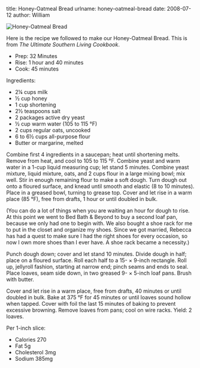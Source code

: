 title: Honey-Oatmeal Bread
urlname: honey-oatmeal-bread
date: 2008-07-12
author: William

<img src="{static}/images/2008-07-10-honey-oatmeal-bread-01.jpg" alt="Honey-Oatmeal Bread" class="img-fluid" />

Here is the recipe we followed to make our Honey-Oatmeal Bread. This is from
*The Ultimate Southern Living Cookbook*.

*   Prep: 32 Minutes
*   Rise: 1 hour and 40 minutes
*   Cook: 45 minutes

Ingredients:

*   2&frac14; cups milk
*   &half; cup honey
*   1 cup shortening
*   2&half; teaspoons salt
*   2 packages active dry yeast
*   &half; cup warm water (105 to 115 &deg;F)
*   2 cups regular oats, uncooked
*   6 to 6&half; cups all-purpose flour
*   Butter or margarine, melted

Combine first 4 ingredients in a saucepan; heat until shortening melts. Remove
from heat, and cool to 105 to 115 &deg;F. Combine yeast and warm water in a
1-cup liquid measuring cup; let stand 5 minutes. Combine yeast mixture, liquid
mixture, oats, and 2 cups flour in a large mixing bowl; mix well. Stir in enough
remaining flour to make a soft dough. Turn dough out onto a floured surface, and
knead until smooth and elastic (8 to 10 minutes). Place in a greased bowl,
turning to grease top. Cover and let rise in a warm place (85 &deg;F), free from
drafts, 1 hour or until doubled in bulk.

(You can do a lot of things when you are waiting an hour for dough to rise. At
this point we went to Bed Bath &amp; Beyond to buy a second loaf pan, because we
only had one to begin with. We also bought a shoe rack for me to put in the
closet and organize my shoes. Since we got married, Rebecca has had a quest to
make sure I had the right shoes for every occasion, so now I own more shoes than
I ever have. A shoe rack became a necessity.)

Punch dough down; cover and let stand 10 minutes. Divide dough in half; place on
a floured surface. Roll each half to a 15- &times; 9-inch rectangle. Roll up,
jellyroll fashion, starting at narrow end; pinch seams and ends to seal. Place
loaves, seam side down, in two greased 9- &times; 5-inch loaf pans. Brush with
butter.

Cover and let rise in a warm place, free from drafts, 40 minutes or until
doubled in bulk. Bake at 375 &deg;F for 45 minutes or until loaves sound hollow
when tapped. Cover with foil the last 15 minutes of baking to prevent excessive
browning. Remove loaves from pans; cool on wire racks. Yield: 2 loaves.

Per 1-inch slice:

*   Calories 270
*   Fat 5g
*   Cholesterol 3mg
*   Sodium 385mg

